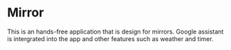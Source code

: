 # Mirror
This is an hands-free application that is design for mirrors.
Google assistant is intergrated into the app and other features such as weather and timer.
